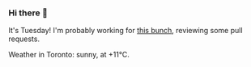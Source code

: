 ### Hi there :wave:

It's Tuesday! I'm probably working for [this bunch](https://github.com/kohofinancial), reviewing some pull requests.

Weather in Toronto: sunny, at +11°C.
